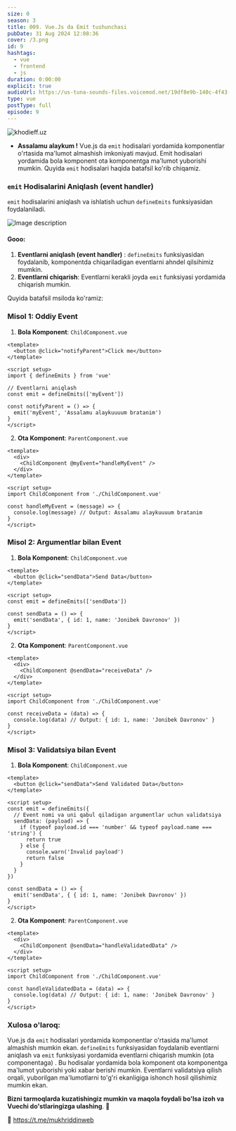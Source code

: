 ```yaml
---
size: 0
season: 3
title: 009. Vue.Js da Emit tushunchasi
pubDate: 31 Aug 2024 12:08:36
cover: /3.png
id: 9
hashtags:
  - vue
  - frontend
  - js
duration: 0:00:00
explicit: true
audioUrl: https://us-tuna-sounds-files.voicemod.net/19df8e9b-140c-4f43-8c0e-09c162821765-1658350707858.mp3
type: vue
postType: full
episode: 9
---
```

![khodieff.uz](https://media.dev.to/cdn-cgi/image/width=1000,height=420,fit=cover,gravity=auto,format=auto/https%3A%2F%2Fdev-to-uploads.s3.amazonaws.com%2Fuploads%2Farticles%2Fvad145fux66sad93gntz.jpg "khodieff.uz | vue.js")

* **Assalamu alaykum !** Vue.js da `emit` hodisalari yordamida komponentlar o'rtasida ma'lumot almashish imkoniyati mavjud. Emit hodisalari yordamida bola komponent ota komponentga ma'lumot yuborishi   mumkin. Quyida `emit` hodisalari haqida batafsil ko'rib chiqamiz.

### `emit` Hodisalarini Aniqlash (event handler)

`emit` hodisalarini aniqlash va ishlatish uchun `defineEmits` funksiyasidan foydalaniladi.

![Image description](https://dev-to-uploads.s3.amazonaws.com/uploads/articles/2wfxvr0a7rmvm2ldk0bt.png)

#### Gooo:

1. **Eventlarni aniqlash (event handler)** :
   `defineEmits` funksiyasidan foydalanib, komponentda chiqariladigan eventlarni ahndel qilsihimiz mumkin. 
2. **Eventlarni chiqarish**:
   Eventlarni kerakli joyda `emit` funksiyasi yordamida chiqarish mumkin.

Quyida batafsil msiloda ko'ramiz:

### Misol 1: Oddiy Event

1. **Bola Komponent**: `ChildComponent.vue`

```vue
<template>
  <button @click="notifyParent">Click me</button>
</template>

<script setup>
import { defineEmits } from 'vue'

// Eventlarni aniqlash
const emit = defineEmits(['myEvent'])

const notifyParent = () => {
  emit('myEvent', 'Assalamu alaykuuuum bratanim')
}
</script>
```

2. **Ota Komponent**: `ParentComponent.vue`

```vue
<template>
  <div>
    <ChildComponent @myEvent="handleMyEvent" />
  </div>
</template>

<script setup>
import ChildComponent from './ChildComponent.vue'

const handleMyEvent = (message) => {
  console.log(message) // Output: Assalamu alaykuuuum bratanim
}
</script>
```

### Misol 2: Argumentlar bilan Event

1. **Bola Komponent**: `ChildComponent.vue`

```vue
<template>
  <button @click="sendData">Send Data</button>
</template>

<script setup>
const emit = defineEmits(['sendData'])

const sendData = () => {
  emit('sendData', { id: 1, name: 'Jonibek Davronov' })
}
</script>
```

2. **Ota Komponent**: `ParentComponent.vue`

```vue
<template>
  <div>
    <ChildComponent @sendData="receiveData" />
  </div>
</template>

<script setup>
import ChildComponent from './ChildComponent.vue'

const receiveData = (data) => {
  console.log(data) // Output: { id: 1, name: 'Jonibek Davronov' }
}
</script>
```

### Misol 3: Validatsiya bilan Event

1. **Bola Komponent**: `ChildComponent.vue`

```vue
<template>
  <button @click="sendData">Send Validated Data</button>
</template>

<script setup>
const emit = defineEmits({
  // Event nomi va uni qabul qiladigan argumentlar uchun validatsiya
  sendData: (payload) => {
    if (typeof payload.id === 'number' && typeof payload.name === 'string') {
      return true
    } else {
      console.warn('Invalid payload')
      return false
    }
  }
})

const sendData = () => {
  emit('sendData', { { id: 1, name: 'Jonibek Davronov' })
}
</script>
```

2. **Ota Komponent**: `ParentComponent.vue`

```vue
<template>
  <div>
    <ChildComponent @sendData="handleValidatedData" />
  </div>
</template>

<script setup>
import ChildComponent from './ChildComponent.vue'

const handleValidatedData = (data) => {
  console.log(data) // Output: { id: 1, name: 'Jonibek Davronov' }
}
</script>
```

### Xulosa o'laroq:

Vue.js da `emit` hodisalari yordamida komponentlar o'rtasida ma'lumot almashish mumkin ekan. `defineEmits` funksiyasidan foydalanib eventlarni aniqlash va `emit` funksiyasi yordamida eventlarni chiqarish mumkin (ota componentaga) . Bu hodisalar yordamida bola komponent ota komponentga ma'lumot yuborishi yoki xabar berishi mumkin. Eventlarni validatsiya qilish orqali, yuborilgan ma'lumotlarni to'g'ri ekanligiga ishonch hosil qilishimiz  mumkin ekan.

**Bizni tarmoqlarda kuzatishingiz mumkin va maqola foydali bo'lsa izoh va Vuechi do'stlaringizga ulashing**. 🫡

🔗 https://t.me/mukhriddinweb
